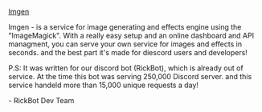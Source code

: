 [Imgen](https://github.com/rickbot-net/imgen)

Imgen - is a service for image generating and effects engine using the "ImageMagick". With a really easy setup and an online dashboard and API managment, you can serve your own service for images and effects in seconds. and the best part it's made for diescord users and developers!

P.S: It was written for our discord bot (RickBot), which is already out of service. At the time this bot was serving 250,000 Discord server. and this service handeld more than 15,000 unique requests a day!

\- RickBot Dev Team

